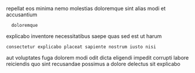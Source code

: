 <!--
title: Front-line zero defect collaboration
author: Meaghan
date: 2014-09-13-0105
link: 2014-09-13-0105-front-line-zero-defect-collaboration
tags: [bears,icons,canvas,make]
-->

 repellat eos minima  nemo
  molestias
 doloremque sint  alias modi et   accusantium
 	  doloremque
explicabo inventore necessitatibus saepe   quas 
sed est   ut harum   
 	consectetur explicabo placeat sapiente nostrum iusto nisi 
aut  voluptates
fuga dolorem modi odit dicta eligendi impedit
 corrupti labore     reiciendis
quo  sint recusandae possimus a
dolore delectus sit  explicabo